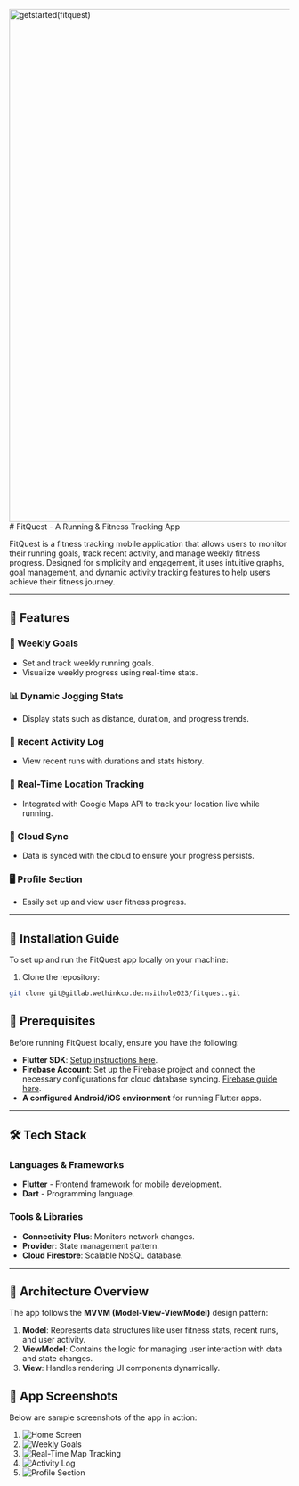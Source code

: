 <img width="611" height="921" alt="getstarted(fitquest)" src="https://github.com/user-attachments/assets/cc5c431c-7735-4c7d-9274-cffe70284c60" /># FitQuest - A Running & Fitness Tracking App

FitQuest is a fitness tracking mobile application that allows users to monitor their running goals, track recent activity, and manage weekly fitness progress. Designed for simplicity and engagement, it uses intuitive graphs, goal management, and dynamic activity tracking features to help users achieve their fitness journey.

---

## 🚀 Features

### 🏃 Weekly Goals
- Set and track weekly running goals.
- Visualize weekly progress using real-time stats.

### 📊 Dynamic Jogging Stats
- Display stats such as distance, duration, and progress trends.

### 📅 Recent Activity Log
- View recent runs with durations and stats history.

### 📍 Real-Time Location Tracking
- Integrated with Google Maps API to track your location live while running.

### 🔗 Cloud Sync
- Data is synced with the cloud to ensure your progress persists.

### 🖥️ Profile Section
- Easily set up and view user fitness progress.

---

## 📱 Installation Guide

To set up and run the FitQuest app locally on your machine:

1. Clone the repository:

```bash
git clone git@gitlab.wethinkco.de:nsithole023/fitquest.git
```

## 🔧 Prerequisites
Before running FitQuest locally, ensure you have the following:

- **Flutter SDK**: [Setup instructions here](https://flutter.dev/docs/get-started/install).
- **Firebase Account**: Set up the Firebase project and connect the necessary configurations for cloud database syncing. [Firebase guide here](https://firebase.google.com/docs).
- **A configured Android/iOS environment** for running Flutter apps.

---

## 🛠️ Tech Stack

### **Languages & Frameworks**
- **Flutter** - Frontend framework for mobile development.
- **Dart** - Programming language.

### **Tools & Libraries**
- **Connectivity Plus**: Monitors network changes.
- **Provider**: State management pattern.
- **Cloud Firestore**: Scalable NoSQL database.

---

## 📂 Architecture Overview
The app follows the **MVVM (Model-View-ViewModel)** design pattern:

1. **Model**: Represents data structures like user fitness stats, recent runs, and user activity.
2. **ViewModel**: Contains the logic for managing user interaction with data and state changes.
3. **View**: Handles rendering UI components dynamically.


## 📸 App Screenshots

Below are sample screenshots of the app in action:

1. ![Home Screen]()
2. ![Weekly Goals](screenshots/screenshot2.png)
3. ![Real-Time Map Tracking](screenshots/screenshot3.png)
4. ![Activity Log](screenshots/screenshot4.png)
5. ![Profile Section](screenshots/screenshot5.png)
